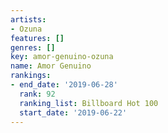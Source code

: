 ```yaml
---
artists:
- Ozuna
features: []
genres: []
key: amor-genuino-ozuna
name: Amor Genuino
rankings:
- end_date: '2019-06-28'
  rank: 92
  ranking_list: Billboard Hot 100
  start_date: '2019-06-22'
---
```

